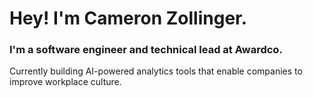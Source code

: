 # Hey! I'm Cameron Zollinger.

### I'm a software engineer and technical lead at Awardco.

Currently building AI-powered analytics tools that enable companies to improve workplace culture.